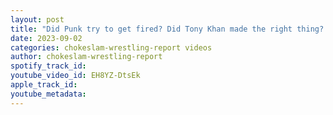 ```yaml
---
layout: post
title: "Did Punk try to get fired? Did Tony Khan made the right thing? What happens to Collision? Ep#159"
date: 2023-09-02
categories: chokeslam-wrestling-report videos
author: chokeslam-wrestling-report
spotify_track_id: 
youtube_video_id: EH8YZ-DtsEk
apple_track_id: 
youtube_metadata: 
---
```

